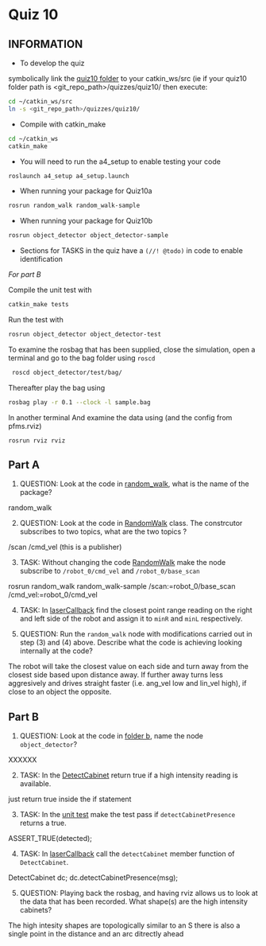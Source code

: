 Quiz 10
======

INFORMATION
------
- To develop the quiz 

symbolically link the [quiz10 folder](.) to your catkin_ws/src (ie if your quiz10 folder path is <git_repo_path>/quizzes/quiz10/ then execute:
```bash
cd ~/catkin_ws/src
ln -s <git_repo_path>/quizzes/quiz10/
```
- Compile with catkin_make
```bash
cd ~/catkin_ws
catkin_make
```

- You will need to run the a4_setup to enable testing your code
```bash
roslaunch a4_setup a4_setup.launch
```
- When running your package for Quiz10a
```bash
rosrun random_walk random_walk-sample
```
- When running your package for Quiz10b
```bash
rosrun object_detector object_detector-sample
```
- Sections for TASKS in the quiz have a `(//! @todo)` in code to enable identification

*For part B*

Compile the unit test with
```bash
catkin_make tests
```
Run the test with
```bash
rosrun object_detector object_detector-test 
```
To examine the rosbag that has been supplied, close the simulation, open a terminal and go to the bag folder using `roscd`
```bash
 roscd object_detector/test/bag/
```
Thereafter play the bag using
```bash
rosbag play -r 0.1 --clock -l sample.bag
```
In another terminal And examine the data using (and the config from pfms.rviz) 
```
rosrun rviz rviz
```

Part A
------
1) QUESTION: Look at the code in [random_walk](./a/random_walk), what is the name of the package?

random_walk

2) QUESTION: Look at the code in [RandomWalk](./a/random_walk/src/sample.cpp) class. The constrcutor subscribes to two topics, what are the two topics ?

/scan
/cmd_vel (this is a publisher)

3) TASK: Without changing the code [RandomWalk](./a/random_walk/src/sample.cpp) make the node subscribe to `/robot_0/cmd_vel` and `/robot_0/base_scan`

rosrun random_walk random_walk-sample /scan:=robot_0/base_scan /cmd_vel:=robot_0/cmd_vel

4) TASK: In [laserCallback](./a/random_walk/src/sample.cpp) find the closest point range reading on the right and left side of the robot and assign it to `minR` and `minL` respectively.

5) QUESTION: Run the `random_walk` node with modifications carried out in step (3) and (4) above. Describe what the code is achieving looking internally at the code? 

The robot will take the closest value on each side and turn away from the closest side based upon distance away. If further away turns less aggresively and drives straight faster (i.e. ang_vel low and lin_vel high), if close to an object the opposite.

Part B
------
1) QUESTION: Look at the code in [folder b](./b/object_detector/src/main.cpp), name the node `object_detector`?

XXXXXX

2) TASK: In the [DetectCabinet](./b/object_detector/src/detectcabinet.cpp) return true if a high intensity reading is available.  

just return true inside the if statement

3) TASK: In the [unit test](./b/object_detector/test/utest.cpp) make the test pass if `detectCabinetPresence` returns a true.

 ASSERT_TRUE(detected);


4) TASK: In [laserCallback](./a/object_detector/src/sample.cpp) call the `detectCabinet` member function of `DetectCabinet`.

  DetectCabinet dc;
  dc.detectCabinetPresence(msg);

5) QUESTION: Playing back the rosbag, and having rviz allows us to look at the data that has been recorded. What shape(s) are the high intensity cabinets?

The high intesity shapes are topologically similar to an S there is also a single point in the distance and an arc ditrectly ahead

